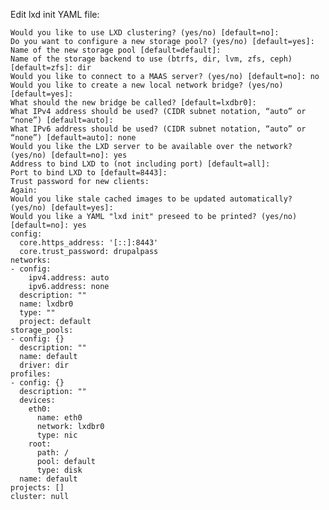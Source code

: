 Edit lxd init YAML file:

    Would you like to use LXD clustering? (yes/no) [default=no]: 
    Do you want to configure a new storage pool? (yes/no) [default=yes]: 
    Name of the new storage pool [default=default]: 
    Name of the storage backend to use (btrfs, dir, lvm, zfs, ceph) [default=zfs]: dir
    Would you like to connect to a MAAS server? (yes/no) [default=no]: no
    Would you like to create a new local network bridge? (yes/no) [default=yes]: 
    What should the new bridge be called? [default=lxdbr0]: 
    What IPv4 address should be used? (CIDR subnet notation, “auto” or “none”) [default=auto]: 
    What IPv6 address should be used? (CIDR subnet notation, “auto” or “none”) [default=auto]: none
    Would you like the LXD server to be available over the network? (yes/no) [default=no]: yes
    Address to bind LXD to (not including port) [default=all]: 
    Port to bind LXD to [default=8443]: 
    Trust password for new clients: 
    Again: 
    Would you like stale cached images to be updated automatically? (yes/no) [default=yes]: 
    Would you like a YAML "lxd init" preseed to be printed? (yes/no) [default=no]: yes
    config:
      core.https_address: '[::]:8443'
      core.trust_password: drupalpass
    networks:
    - config:
        ipv4.address: auto
        ipv6.address: none
      description: ""
      name: lxdbr0
      type: ""
      project: default
    storage_pools:
    - config: {}
      description: ""
      name: default
      driver: dir
    profiles:
    - config: {}
      description: ""
      devices:
        eth0:
          name: eth0
          network: lxdbr0
          type: nic
        root:
          path: /
          pool: default
          type: disk
      name: default
    projects: []
    cluster: null
    
